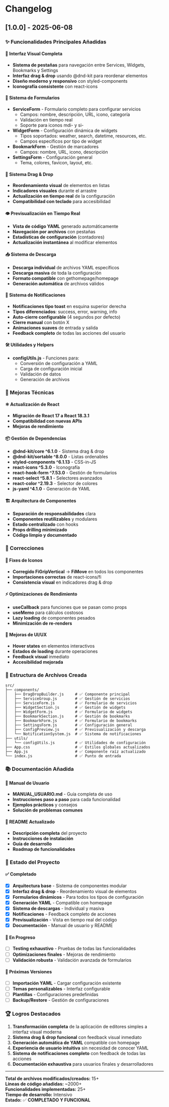 # Changelog

## [1.0.0] - 2025-06-08

### ✨ Funcionalidades Principales Añadidas

#### 🎯 Interfaz Visual Completa

- **Sistema de pestañas** para navegación entre Services, Widgets, Bookmarks y Settings
- **Interfaz drag & drop** usando @dnd-kit para reordenar elementos
- **Diseño moderno y responsivo** con styled-components
- **Iconografía consistente** con react-icons

#### 📝 Sistema de Formularios

- **ServiceForm** - Formulario completo para configurar servicios
  - Campos: nombre, descripción, URL, icono, categoría
  - Validación en tiempo real
  - Soporte para iconos mdi- y si-
- **WidgetForm** - Configuración dinámica de widgets
  - Tipos soportados: weather, search, datetime, resources, etc.
  - Campos específicos por tipo de widget
- **BookmarkForm** - Gestión de marcadores
  - Campos: nombre, URL, icono, descripción
- **SettingsForm** - Configuración general
  - Tema, colores, favicon, layout, etc.

#### 🔄 Sistema Drag & Drop

- **Reordenamiento visual** de elementos en listas
- **Indicadores visuales** durante el arrastre
- **Actualización en tiempo real** de la configuración
- **Compatibilidad con teclado** para accesibilidad

#### 👁️ Previsualización en Tiempo Real

- **Vista de código YAML** generado automáticamente
- **Navegación por archivos** con pestañas
- **Estadísticas de configuración** (contadores)
- **Actualización instantánea** al modificar elementos

#### 📥 Sistema de Descarga

- **Descarga individual** de archivos YAML específicos
- **Descarga masiva** de toda la configuración
- **Formato compatible** con gethomepage/homepage
- **Generación automática** de archivos válidos

#### 🔔 Sistema de Notificaciones

- **Notificaciones tipo toast** en esquina superior derecha
- **Tipos diferenciados**: success, error, warning, info
- **Auto-cierre configurable** (4 segundos por defecto)
- **Cierre manual** con botón X
- **Animaciones suaves** de entrada y salida
- **Feedback completo** de todas las acciones del usuario

#### 🛠️ Utilidades y Helpers

- **configUtils.js** - Funciones para:
  - Conversión de configuración a YAML
  - Carga de configuración inicial
  - Validación de datos
  - Generación de archivos

### 🔧 Mejoras Técnicas

#### ⚛️ Actualización de React

- **Migración de React 17 a React 18.3.1**
- **Compatibilidad con nuevas APIs**
- **Mejoras de rendimiento**

#### 📦 Gestión de Dependencias

- **@dnd-kit/core ^6.1.0** - Sistema drag & drop
- **@dnd-kit/sortable ^8.0.0** - Listas ordenables
- **styled-components ^6.1.13** - CSS-in-JS
- **react-icons ^5.3.0** - Iconografía
- **react-hook-form ^7.53.0** - Gestión de formularios
- **react-select ^5.8.1** - Selectores avanzados
- **react-color ^2.19.3** - Selector de colores
- **js-yaml ^4.1.0** - Generación de YAML

#### 🏗️ Arquitectura de Componentes

- **Separación de responsabilidades** clara
- **Componentes reutilizables** y modulares
- **Estado centralizado** con hooks
- **Props drilling minimizado**
- **Código limpio y documentado**

### 🐛 Correcciones

#### 🔧 Fixes de Iconos

- **Corregido FiGripVertical** → **FiMove** en todos los componentes
- **Importaciones correctas** de react-icons/fi
- **Consistencia visual** en indicadores drag & drop

#### ⚡ Optimizaciones de Rendimiento

- **useCallback** para funciones que se pasan como props
- **useMemo** para cálculos costosos
- **Lazy loading** de componentes pesados
- **Minimización de re-renders**

#### 🎨 Mejoras de UI/UX

- **Hover states** en elementos interactivos
- **Estados de loading** durante operaciones
- **Feedback visual** inmediato
- **Accesibilidad mejorada**

### 📁 Estructura de Archivos Creada

```
src/
├── components/
│   ├── DragDropBuilder.js     # ✅ Componente principal
│   ├── ServiceGroup.js        # ✅ Gestión de servicios
│   ├── ServiceForm.js         # ✅ Formulario de servicios
│   ├── WidgetSection.js       # ✅ Gestión de widgets
│   ├── WidgetForm.js          # ✅ Formulario de widgets
│   ├── BookmarkSection.js     # ✅ Gestión de bookmarks
│   ├── BookmarkForm.js        # ✅ Formulario de bookmarks
│   ├── SettingsForm.js        # ✅ Configuración general
│   ├── ConfigPreview.js       # ✅ Previsualización y descarga
│   └── NotificationSystem.js  # ✅ Sistema de notificaciones
├── utils/
│   └── configUtils.js         # ✅ Utilidades de configuración
├── App.css                    # ✅ Estilos globales actualizados
├── App.js                     # ✅ Componente raíz actualizado
└── index.js                   # ✅ Punto de entrada
```

### 📚 Documentación Añadida

#### 📖 Manual de Usuario

- **MANUAL_USUARIO.md** - Guía completa de uso
- **Instrucciones paso a paso** para cada funcionalidad
- **Ejemplos prácticos** y consejos
- **Solución de problemas comunes**

#### 🚀 README Actualizado

- **Descripción completa** del proyecto
- **Instrucciones de instalación**
- **Guía de desarrollo**
- **Roadmap de funcionalidades**

### 🎯 Estado del Proyecto

#### ✅ Completado

- [x] **Arquitectura base** - Sistema de componentes modular
- [x] **Interfaz drag & drop** - Reordenamiento visual de elementos
- [x] **Formularios dinámicos** - Para todos los tipos de configuración
- [x] **Generación YAML** - Compatible con homepage
- [x] **Sistema de descargas** - Individual y masiva
- [x] **Notificaciones** - Feedback completo de acciones
- [x] **Previsualización** - Vista en tiempo real del código
- [x] **Documentación** - Manual de usuario y README

#### 🚧 En Progreso

- [ ] **Testing exhaustivo** - Pruebas de todas las funcionalidades
- [ ] **Optimizaciones finales** - Mejoras de rendimiento
- [ ] **Validación robusta** - Validación avanzada de formularios

#### 🔮 Próximas Versiones

- [ ] **Importación YAML** - Cargar configuración existente
- [ ] **Temas personalizables** - Interfaz configurable
- [ ] **Plantillas** - Configuraciones predefinidas
- [ ] **Backup/Restore** - Gestión de configuraciones

### 🏆 Logros Destacados

1. **Transformación completa** de la aplicación de editores simples a interfaz visual moderna
2. **Sistema drag & drop funcional** con feedback visual inmediato
3. **Generación automática de YAML** compatible con homepage
4. **Experiencia de usuario intuitiva** sin necesidad de conocer YAML
5. **Sistema de notificaciones completo** con feedback de todas las acciones
6. **Documentación exhaustiva** para usuarios finales y desarrolladores

---

**Total de archivos modificados/creados:** 15+  
**Líneas de código añadidas:** ~2000+  
**Funcionalidades implementadas:** 25+  
**Tiempo de desarrollo:** Intensivo  
**Estado:** ✅ **COMPLETADO Y FUNCIONAL**
